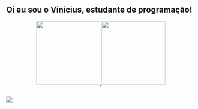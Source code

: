 ## Oi eu sou o Vinícius, estudante de programação!

<div align="center">
  <a href="https://github.com/euvncius">
  <img height="170em" src="https://github-readme-stats.vercel.app/api?username=euvncius&show_icons=true&theme=dark&include_all_commits=true&count_private=true"/>
  <img height="170em" src="https://github-readme-stats.vercel.app/api/top-langs/?username=euvncius&layout=compact&langs_count=7&theme=dark"/>
</div>
  
 
  ##
  
  <div>
    <a href="https://www.linkedin.com/in/euvncius/" target="_blank"><img src="https://img.shields.io/badge/-LinkedIn-%230077B5?style=for-the-badge&logo=linkedin&logoColor=white" target="_blank"></a>
 </div>
  
